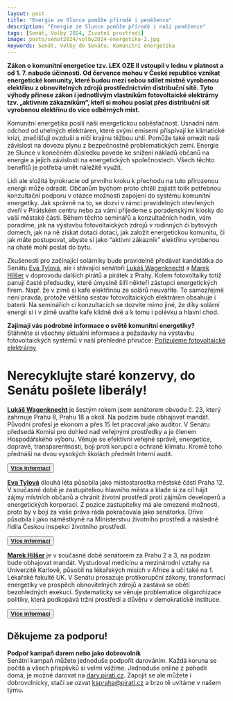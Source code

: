 ```yaml
---
layout: post
title: "Energie ze Slunce pomůže přírodě i peněžence"
description: "Energie ze Slunce pomůže přírodě i naší peněžence"
tags: [Senát, Volby 2024, Životní prostředí]
image: posts/senat2024/volby2024-energetika-2.jpg
keywords: Senát, Volby do Senátu, Komunitní energetika
---
```


**Zákon o komunitní energetice tzv. LEX OZE II vstoupil v lednu v platnost a od 1. 7. nabude účinnosti. Od července mohou v České republice vznikat energetické komunity, které budou mezi sebou sdílet místně vyrobenou elektřinu z obnovitelných zdrojů prostřednictvím distribuční sítě. Tyto výhody přinese zákon i jednotlivým vlastníkům fotovoltaické elektrárny tzv. „aktivním zákazníkům“, kteří si mohou poslat přes distribuční síť vyrobenou elektřinu do více odběrných míst.**

Komunitní energetika posílí naši energetickou soběstačnost. Usnadní nám odchod od uhelných elektráren, které svými emisemi přispívají ke klimatické krizi, znečišťují ovzduší a ničí krajinu těžbou uhlí. Pomůže také omezit naši závislost na dovozu plynu z bezpečnostně problematických zemí. Energie ze Slunce v konečném důsledku povede ke snížení nákladů občanů na energie a jejich závislosti na energetických společnostech. Všech těchto benefitů je potřeba umět náležitě využít.

Lidi ale složitá byrokracie od prvního kroku k přechodu na tuto přirozenou energii může odradit. Občanům bychom proto chtěli zajistit tolik potřebnou konzultační podporu v otázce možnosti zapojení do systému komunitní energetiky. Jak správně na to, se dozví v rámci pravidelných otevřených dveří v Pirátském centru nebo za vámi přijedeme s poradenskými kiosky do vaší městské části. Během těchto seminářů a konzultačních hodin, vám poradíme, jak na výstavbu fotovoltaických zdrojů v rodinných či bytových domech, jak na ně získat dotaci dotací, jak založit energetickou komunitu, či jak máte postupovat, abyste si jako “aktivní zákazník” elektřinu vyrobenou na chatě mohl poslat do bytu.

Zkušenosti pro začínající solárníky bude pravidelně předávat kandidátka do Senátu [Eva Tylová](https://praha.pirati.cz/lide/eva-tylova.html), ale i stávající senátoři [Lukáš Wagenknecht](https://praha.pirati.cz/lide/lukas-wagenknecht.html) a [Marek Hilšer](https://www.marekhilser.cz/) v doprovodu dalších pirátů a pirátek z Prahy. Kolem fotovoltaiky totiž panují časté předsudky, které úmyslně šíří někteří zástupci energetických firem. Např. že v zimě si kafe elektřinou ze solárů neuvaříte. To samozřejmě není pravda, protože většina sestav fotovoltaických elektráren obsahuje i baterii.  Na seminářích ci konzultacích se dozvíte mimo jiné, že díky solární energii si i v zimě uvaříte kafe klidně dvě a k tomu i polévku a hlavní chod.

<div class="inline-flex flex-col sm:flex-row space-y-8 sm:space-y-0 sm:space-x-8">
  <div class="inline-flex flex-col space-y-2">
    <span class="alert alert--black">
      <i class="alert__icon ico--pirati"></i>
      <span><b>Zajímají vás podrobné informace o světě komunitní energetiky?</b><br />
Stáhněte si všechny aktuální informace a požadavky na výstavbu fotovoltaických systémů v naší přehledné příručce: <a href="https://fve.pirati.cz/">Pořizujeme fotovoltaické elektrárny</a>
</span>
    </span>
  </div>
</div>

<h1>Nerecyklujte staré konzervy, do Senátu pošlete liberály!</h1>

<div class="card card--hoveractive ">
  <div class="card__body">
    <p><b><a href="http://wwww.lukaswagenknecht.cz">Lukáš Wagenknecht</a></b> je šestým rokem jsem senátorem obvodu č. 23, který zahrnuje Prahu 8, Prahu 18 a okolí. Na podzim bude obhajovat mandát. Původní profesí je ekonom a přes 15 let pracoval jako auditor. V Senátu předsedá Komisi pro dohled nad veřejnými prostředky a je členem Hospodářského výboru. Věnuje se efektivní veřejné správě, energetice, dopravě, transparentnosti, boji proti korupci a ochraně klimatu. Kromě toho přednáší na dvou vysokých školách předmět Interní audit.</p>
  <button class="btn btn--autowidth ">
  <div class="btn__body"><a href="http://wwww.lukaswagenknecht.cz"><b>Více informací</b></a></div>
  </button>
  </div>
</div>


<div class="card card--hoveractive ">
    <div class="card__body">
    <p><b><a href="https://praha.pirati.cz/lide/eva-tylova.html">Eva Tylová</a></b> dlouhá léta působila jako místostarostka městské části Praha 12. V současné době je zastupitelkou hlavního města a klade si za cíl hájit zájmy místních občanů a chránit životní prostředí proti zájmům developerů a energetických korporací. Z pozice zastupitelky má ale omezené možnosti, proto by v boji za vaše práva ráda pokračovala jako senátorka. Dříve působila i jako náměstkyně na Ministerstvu životního prostředí a následně řídila Českou inspekci životního prostředí.</p>
  <button class="btn btn--autowidth ">
  <div class="btn__body"><a href="https://praha.pirati.cz/lide/eva-tylova.html"><b>Více informací</b></a></div>
  </button>
    </div>
  </div>

<div class="card card--hoveractive ">
    <div class="card__body">
      <p><b><a href="http://www.marekhilser.cz">Marek Hilšer</a></b> je v současné době senátorem za Prahu 2 a 3, na podzim bude obhajovat mandát. Vystudoval medicínu a mezinárodní vztahy na Univerzitě Karlově, působil na lékařských misích v Africe a učí také na 1. Lékařské fakultě UK. V Senátu prosazuje protikorupční zákony, transformaci energetiky ve prospěch obnovitelných zdrojů a zastává se obětí bezohledných exekucí. Systematicky se věnuje problematice oligarchizace politiky, která podkopává tržní prostředí a důvěru v demokratické instituce.</p>
  <button class="btn btn--autowidth ">
  <div class="btn__body"><a href="http://wwww.marekhilser.cz"><b>Více informací</b></a></div>
  </button>
    </div>
</div>

<h2>Děkujeme za podporu!</h2>

<div class="inline-flex flex-col sm:flex-row space-y-8 sm:space-y-0 sm:space-x-8">
  <div class="inline-flex flex-col space-y-2">
    <span class="alert alert--black">
      <i class="alert__icon ico--pirati"></i>
      <span><b>Podpoř kampaň darem nebo jako dobrovolník </b><br />
Senátní kampaň můžete jednoduše podpořit darováním. Každá koruna se počítá a všech příspěvků si velmi vážíme. Jednoduše online z pohodlí doma, je možné darovat na <a href="http://dary.pirati.cz">dary.pirati.cz</a>. Zapojit se ale můžete i dobrovolnicky, stačí se ozvat <a href="mailto:kspraha@pirati.cz">kspraha@pirati.cz</a> a brzo tě uvítáme v našem týmu.
</span>
    </span>
  </div>
</div>